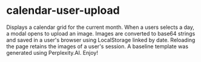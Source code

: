 # calendar-user-upload
Displays a calendar grid for the current month. When a users selects a day, a modal opens to upload an image. Images are converted to base64 strings and saved in a user's browser using LocalStorage linked by date. Reloading the page retains the images of a user's session. A baseline template was generated using Perplexity.AI. Enjoy!
